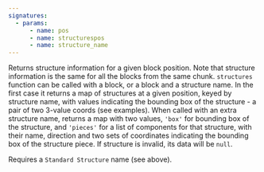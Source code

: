 ```yaml
---
signatures:
  - params:
      - name: pos
      - name: structurespos
      - name: structure_name
---
```


Returns structure information for a given block position. Note that structure information is the same for all the
blocks from the same chunk. `structures` function can be called with a block, or a block and a structure name. In
the first case it returns a map of structures at a given position, keyed by structure name, with values indicating
the bounding box of the structure - a pair of two 3-value coords (see examples). When called with an extra structure
name, returns a map with two values, `'box'` for bounding box of the structure, and `'pieces'` for a list of
components for that structure, with their name, direction and two sets of coordinates
indicating the bounding box of the structure piece. If structure is invalid, its data will be `null`.

Requires a `Standard Structure` name (see above).

